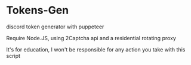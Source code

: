# Tokens-Gen
discord token generator with puppeteer

Require Node.JS, using 2Captcha api and a residential rotating proxy

It's for education, I won't be responsible for any action you take with this script
